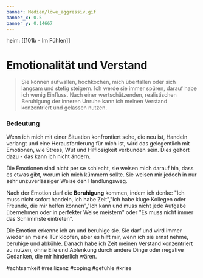 ```yaml
---
banner: Medien/löwe_aggressiv.gif
banner_x: 0.5
banner_y: 0.14667
---
```

heim: [[101b - Im Fühlen]]
# Emotionalität und Verstand
> Sie können aufwallen, hochkochen, mich überfallen oder sich langsam und stetig steigern. Ich werde sie immer spüren, darauf habe ich wenig Einfluss. Nach einer wertschätzenden, realistischen Beruhigung der inneren Unruhe kann ich meinen Verstand konzentriert und gelassen nutzen.

### Bedeutung
Wenn ich mich mit einer Situation konfrontiert sehe, die neu ist, Handeln verlangt und eine Herausforderung für mich ist, wird das gelegentlich mit Emotionen, wie Stress, Wut und Hilflosigkeit verbunden sein. Dies gehört dazu - das kann ich nicht ändern. 

Die Emotionen sind nicht per se schlecht, sie weisen mich darauf hin, dass es etwas gibt, worum ich mich kümmern sollte. Sie weisen mir jedoch in nur sehr unzuverlässiger Weise den Handlungsweg.

Nach der Emotion darf die **Beruhigung** kommen, indem ich denke: "Ich muss nicht sofort handeln, ich habe Zeit","Ich habe kluge Kollegen oder Freunde, die mir helfen können","Ich kann und muss nicht jede Aufgabe übernehmen oder in perfekter Weise meistern" oder "Es muss nicht immer das Schlimmste eintreten".

Die Emotion erkenne ich an und beruhige sie. Sie darf und wird immer wieder an meine Tür klopfen, aber es hilft mir, wenn ich sie ernst nehme, beruhige und abkühle. Danach habe ich Zeit meinen Verstand konzentriert zu nutzen, ohne Eile und Ablenkung durch andere Dinge oder negative Gedanken, die mir hinderlich wären.

#achtsamkeit #resilizenz #coping #gefühle #krise
